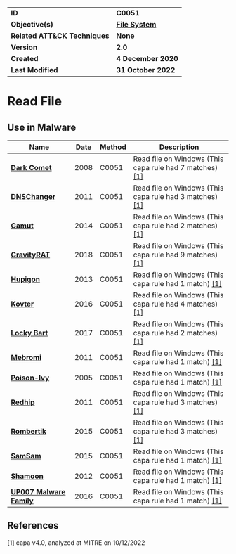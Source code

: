 <table>
<tr>
<td><b>ID</b></td>
<td><b>C0051</b></td>
</tr>
<tr>
<td><b>Objective(s)</b></td>
<td><b><a href="../file-system">File System</a></b></td>
</tr>
<tr>
<td><b>Related ATT&CK Techniques</b></td>
<td><b>None</b></td>
</tr>
<tr>
<td><b>Version</b></td>
<td><b>2.0</b></td>
</tr>
<tr>
<td><b>Created</b></td>
<td><b>4 December 2020</b></td>
</tr>
<tr>
<td><b>Last Modified</b></td>
<td><b>31 October 2022</b></td>
</tr>
</table>


# Read File


## Use in Malware

|Name|Date|Method|Description|
|---|---|---|---|
|[**Dark Comet**](../xample-malware/dark-comet.md)|2008|C0051|Read file on Windows (This capa rule had 7 matches) [[1]](#1)|
|[**DNSChanger**](../xample-malware/dnschanger.md)|2011|C0051|Read file on Windows (This capa rule had 3 matches) [[1]](#1)|
|[**Gamut**](../xample-malware/gamut.md)|2014|C0051|Read file on Windows (This capa rule had 2 matches) [[1]](#1)|
|[**GravityRAT**](../xample-malware/gravity-rat.md)|2018|C0051|Read file on Windows (This capa rule had 9 matches) [[1]](#1)|
|[**Hupigon**](../xample-malware/hupigon.md)|2013|C0051|Read file on Windows (This capa rule had 1 match) [[1]](#1)|
|[**Kovter**](../xample-malware/kovter.md)|2016|C0051|Read file on Windows (This capa rule had 4 matches) [[1]](#1)|
|[**Locky Bart**](../xample-malware/locky-bart.md)|2017|C0051|Read file on Windows (This capa rule had 2 matches) [[1]](#1)|
|[**Mebromi**](../xample-malware/mebromi.md)|2011|C0051|Read file on Windows (This capa rule had 1 match) [[1]](#1)|
|[**Poison-Ivy**](../xample-malware/poison-ivy.md)|2005|C0051|Read file on Windows (This capa rule had 1 match) [[1]](#1)|
|[**Redhip**](../xample-malware/rebhip.md)|2011|C0051|Read file on Windows (This capa rule had 3 matches) [[1]](#1)|
|[**Rombertik**](../xample-malware/rombertik.md)|2015|C0051|Read file on Windows (This capa rule had 3 matches) [[1]](#1)|
|[**SamSam**](../xample-malware/samsam.md)|2015|C0051|Read file on Windows (This capa rule had 1 match) [[1]](#1)|
|[**Shamoon**](../xample-malware/shamoon.md)|2012|C0051|Read file on Windows (This capa rule had 1 match) [[1]](#1)|
|[**UP007 Malware Family**](../xample-malware/up007.md)|2016|C0051|Read file on Windows (This capa rule had 1 match) [[1]](#1)|

## References

<a name="1">[1]</a> capa v4.0, analyzed at MITRE on 10/12/2022

